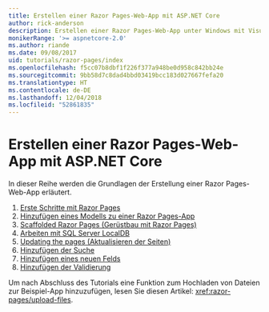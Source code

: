 ```yaml
---
title: Erstellen einer Razor Pages-Web-App mit ASP.NET Core
author: rick-anderson
description: Erstellen einer Razor Pages-Web-App unter Windows mit Visual Studio, ASP.NET Core und EF Core.
monikerRange: '>= aspnetcore-2.0'
ms.author: riande
ms.date: 09/08/2017
uid: tutorials/razor-pages/index
ms.openlocfilehash: f5cc07b8dbf1f226f377a948be0d958c842bb24e
ms.sourcegitcommit: 9bb58d7c8dad4bbd03419bcc183d027667fefa20
ms.translationtype: HT
ms.contentlocale: de-DE
ms.lasthandoff: 12/04/2018
ms.locfileid: "52861835"
---
```

# <a name="create-a-razor-pages-web-app-with-aspnet-core"></a>Erstellen einer Razor Pages-Web-App mit ASP.NET Core

In dieser Reihe werden die Grundlagen der Erstellung einer Razor Pages-Web-App erläutert.

1. [Erste Schritte mit Razor Pages](xref:tutorials/razor-pages/razor-pages-start)
1. [Hinzufügen eines Modells zu einer Razor Pages-App](xref:tutorials/razor-pages/model)
1. [Scaffolded Razor Pages (Gerüstbau mit Razor Pages)](xref:tutorials/razor-pages/page)
1. [Arbeiten mit SQL Server LocalDB](xref:tutorials/razor-pages/sql)
1. [Updating the pages (Aktualisieren der Seiten)](xref:tutorials/razor-pages/da1)
1. [Hinzufügen der Suche](xref:tutorials/razor-pages/search)
1. [Hinzufügen eines neuen Felds](xref:tutorials/razor-pages/new-field)
1. [Hinzufügen der Validierung](xref:tutorials/razor-pages/validation)

Um nach Abschluss des Tutorials eine Funktion zum Hochladen von Dateien zur Beispiel-App hinzuzufügen, lesen Sie diesen Artikel: <xref:razor-pages/upload-files>.